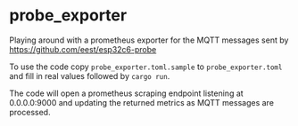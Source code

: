 # probe_exporter

Playing around with a prometheus exporter for the MQTT messages sent by https://github.com/eest/esp32c6-probe

To use the code copy `probe_exporter.toml.sample` to `probe_exporter.toml` and fill in real values followed by `cargo run`.

The code will open a prometheus scraping endpoint listening at 0.0.0.0:9000
and updating the returned metrics as MQTT messages are processed.
